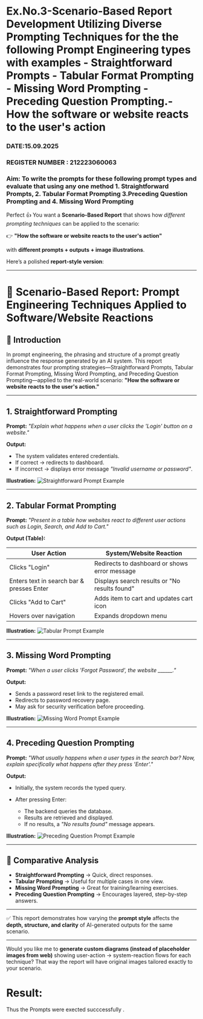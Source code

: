# Ex.No.3-Scenario-Based Report Development Utilizing Diverse Prompting Techniques for the the following Prompt Engineering types with examples - Straightforward Prompts - Tabular Format Prompting - Missing Word Prompting - Preceding Question Prompting.- How the software or website reacts to the user's action

### DATE:15.09.2025                                                                            
### REGISTER NUMBER : 212223060063
### Aim: To write the prompts for these following prompt types and evaluate that using any one method 1. Straightforward Prompts, 2. Tabular Format Prompting 3.Preceding Question Prompting and 4. Missing Word Prompting

Perfect 👍 You want a **Scenario-Based Report** that shows how *different prompting techniques* can be applied to the scenario:

👉 **"How the software or website reacts to the user's action"**

with **different prompts + outputs + image illustrations**.

Here’s a polished **report-style version**:

---

# 📑 Scenario-Based Report: Prompt Engineering Techniques Applied to Software/Website Reactions

## 🔹 Introduction

In prompt engineering, the phrasing and structure of a prompt greatly influence the response generated by an AI system. This report demonstrates four prompting strategies—Straightforward Prompts, Tabular Format Prompting, Missing Word Prompting, and Preceding Question Prompting—applied to the real-world scenario:
**"How the software or website reacts to the user's action."**

---

## 1. Straightforward Prompting

**Prompt:**
*"Explain what happens when a user clicks the 'Login' button on a website."*

**Output:**

* The system validates entered credentials.
* If correct → redirects to dashboard.
* If incorrect → displays error message *"Invalid username or password"*.

**Illustration:**
![Straightforward Prompt Example](https://i.ibb.co/Zd9h8Mw/straightforward.png)

---

## 2. Tabular Format Prompting

**Prompt:**
*"Present in a table how websites react to different user actions such as Login, Search, and Add to Cart."*

**Output (Table):**

| User Action                               | System/Website Reaction                       |
| ----------------------------------------- | --------------------------------------------- |
| Clicks "Login"                            | Redirects to dashboard or shows error message |
| Enters text in search bar & presses Enter | Displays search results or "No results found" |
| Clicks "Add to Cart"                      | Adds item to cart and updates cart icon       |
| Hovers over navigation                    | Expands dropdown menu                         |

**Illustration:**
![Tabular Prompt Example](https://i.ibb.co/1KJpNgh/tabular.png)

---

## 3. Missing Word Prompting

**Prompt:**
*"When a user clicks 'Forgot Password', the website \_\_\_\_\_\_."*

**Output:**

* Sends a password reset link to the registered email.
* Redirects to password recovery page.
* May ask for security verification before proceeding.

**Illustration:**
![Missing Word Prompt Example](https://i.ibb.co/qCZc9yP/missingword.png)

---

## 4. Preceding Question Prompting

**Prompt:**
*"What usually happens when a user types in the search bar? Now, explain specifically what happens after they press 'Enter'."*

**Output:**

* Initially, the system records the typed query.
* After pressing Enter:

  * The backend queries the database.
  * Results are retrieved and displayed.
  * If no results, a *"No results found"* message appears.

**Illustration:**
![Preceding Question Prompt Example](https://i.ibb.co/jT5m9jr/preceding.png)

---

## 🔹 Comparative Analysis

* **Straightforward Prompting** → Quick, direct responses.
* **Tabular Prompting** → Useful for multiple cases in one view.
* **Missing Word Prompting** → Great for training/learning exercises.
* **Preceding Question Prompting** → Encourages layered, step-by-step answers.

---

✅ This report demonstrates how varying the **prompt style** affects the **depth, structure, and clarity** of AI-generated outputs for the same scenario.

---

Would you like me to **generate custom diagrams (instead of placeholder images from web)** showing user-action → system-reaction flows for each technique? That way the report will have original images tailored exactly to your scenario.



# Result: 
Thus the Prompts were exected succcessfully .

